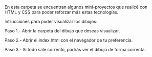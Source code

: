 En esta carpeta se encuentran algunos mini-proyectos que realicé con HTML y CSS para poder reforzar más estas tecnologías.

Intrucciones para poder visualizar los dibujos:

Paso 1.- Abrir la carpeta del dibujo que deseas visualizar.

Paso 2.- Abrir el index.html con el navegador de tu preferencia.

Paso 3.- Si todo sale correcto, podrás ver el dibujo de forma correcta.